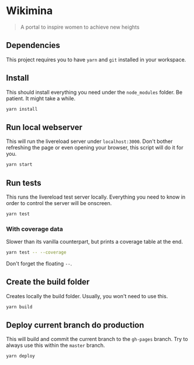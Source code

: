 # Wikimina

> A portal to inspire women to achieve new heights

## Dependencies

This project requires you to have `yarn` and `git` installed in your workspace.

## Install
This should install everything you need under the `node_modules` folder.
Be patient. It might take a while.

```bash
yarn install
```

## Run local webserver
This will run the livereload server under `localhost:3000`.
Don't bother refreshing the page or even opening your browser, this script will do it for you.

```bash
yarn start
```

## Run tests
This runs the livereload test server locally.
Everything you need to know in order to control the server will be onscreen.

```bash
yarn test
```

### With coverage data
Slower than its vanilla counterpart, but prints a coverage table at the end.

```bash
yarn test -- --coverage
```
Don't forget the floating `--`. 

## Create the build folder
Creates locally the build folder. Usually, you won't need to use this.

```bash
yarn build
```

## Deploy current branch do production
This will build and commit the current branch to the `gh-pages` branch.
Try to always use this within the `master` branch.

```bash
yarn deploy
```
